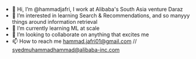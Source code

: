 - 👋 Hi, I’m @hammadjafri, I work at Alibaba's South Asia venture Daraz
- 👀 I’m interested in learning Search & Recommendations, and so manyyy things around information retrieval
- 🌱 I’m currently learning ML at scale
- 💞️ I’m looking to collaborate on anything that excites me 
- 📫 How to reach me hammad.jafri01@gmail.com // syedmuhammadhammad@alibaba-inc.com

<!---
hammadjafri/hammadjafri is a ✨ special ✨ repository because its `README.md` (this file) appears on your GitHub profile.
You can click the Preview link to take a look at your changes.
--->
